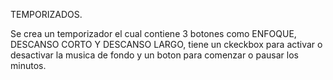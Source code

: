 TEMPORIZADOS.

Se crea un temporizador el cual contiene 3 botones como ENFOQUE, DESCANSO CORTO Y DESCANSO LARGO, tiene un ckeckbox para activar o desactivar la musica de fondo y un boton para comenzar o pausar los minutos.
